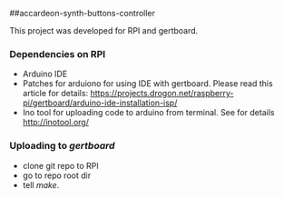 ##accardeon-synth-buttons-controller

This project was developed for RPI and gertboard.

### Dependencies on RPI
* Arduino IDE
* Patches for arduiono for using IDE with gertboard. Please read this article for details: https://projects.drogon.net/raspberry-pi/gertboard/arduino-ide-installation-isp/
* Ino tool for uploading code to arduino from terminal. See for details http://inotool.org/

### Uploading to *gertboard*

- clone git repo to RPI
- go to repo root dir
- tell *make*. 

